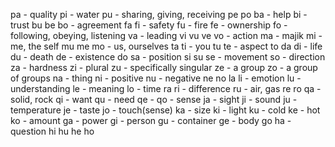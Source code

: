 


pa  - quality
pi  - water
pu - sharing, giving, receiving
pe
po
ba - help
bi - trust
bu
be
bo - agreement
fa
fi  - safety
fu  - fire
fe - ownership
fo - following, obeying, listening
va - leading
vi
vu
ve
vo  - action
ma  - majik
mi  - me, the self
mu
me
mo - us, ourselves
ta
ti  - you
tu
te  - aspect
to
da
di - life
du - death
de  - existence
do
sa  - position
si
su
se  - movement
so  - direction
za  - hardness
zi - plural
zu - specifically singular
ze - a group
zo - a group of groups
na  - thing
ni  - positive
nu  - negative
ne
no
la
li  - emotion
lu  - understanding
le  - meaning
lo  - time
ra
ri  - difference
ru  - air, gas
re
ro
qa  - solid, rock
qi  - want
qu  - need
qe  - 
qo  - sense
ja  - sight
ji  - sound
ju  - temperature
je  - taste
jo  - touch(sense)
ka  - size
ki  - light
ku  - cold
ke  - hot
ko  - amount
ga  - power
gi  - person
gu  - container
ge  - body
go
ha - question
hi
hu
he
ho